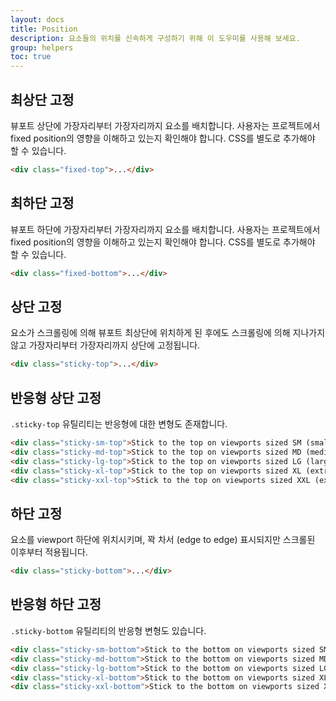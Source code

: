 ```yaml
---
layout: docs
title: Position
description: 요소들의 위치를 신속하게 구성하기 위해 이 도우미를 사용해 보세요.
group: helpers
toc: true
---
```


## 최상단 고정

뷰포트 상단에 가장자리부터 가장자리까지 요소를 배치합니다. 사용자는 프로젝트에서 fixed position의 영향을 이해하고 있는지 확인해야 합니다. CSS를 별도로 추가해야 할 수 있습니다.

```html
<div class="fixed-top">...</div>
```

## 최하단 고정

뷰포트 하단에 가장자리부터 가장자리까지 요소를 배치합니다. 사용자는 프로젝트에서 fixed position의 영향을 이해하고 있는지 확인해야 합니다. CSS를 별도로 추가해야 할 수 있습니다.

```html
<div class="fixed-bottom">...</div>
```

## 상단 고정

요소가 스크롤링에 의해 뷰포트 최상단에 위치하게 된 후에도 스크롤링에 의해 지나가지 않고 가장자리부터 가장자리까지 상단에 고정됩니다.

```html
<div class="sticky-top">...</div>
```

## 반응형 상단 고정

`.sticky-top` 유틸리티는 반응형에 대한 변형도 존재합니다.

```html
<div class="sticky-sm-top">Stick to the top on viewports sized SM (small) or wider</div>
<div class="sticky-md-top">Stick to the top on viewports sized MD (medium) or wider</div>
<div class="sticky-lg-top">Stick to the top on viewports sized LG (large) or wider</div>
<div class="sticky-xl-top">Stick to the top on viewports sized XL (extra-large) or wider</div>
<div class="sticky-xxl-top">Stick to the top on viewports sized XXL (extra-extra-large) or wider</div>
```

## 하단 고정

요소를 viewport 하단에 위치시키며, 꽉 차서 (edge to edge) 표시되지만 스크롤된 이후부터 적용됩니다.

```html
<div class="sticky-bottom">...</div>
```

## 반응형 하단 고정

`.sticky-bottom` 유틸리티의 반응형 변형도 있습니다.

```html
<div class="sticky-sm-bottom">Stick to the bottom on viewports sized SM (small) or wider</div>
<div class="sticky-md-bottom">Stick to the bottom on viewports sized MD (medium) or wider</div>
<div class="sticky-lg-bottom">Stick to the bottom on viewports sized LG (large) or wider</div>
<div class="sticky-xl-bottom">Stick to the bottom on viewports sized XL (extra-large) or wider</div>
<div class="sticky-xxl-bottom">Stick to the bottom on viewports sized XXL (extra-extra-large) or wider</div>
```
